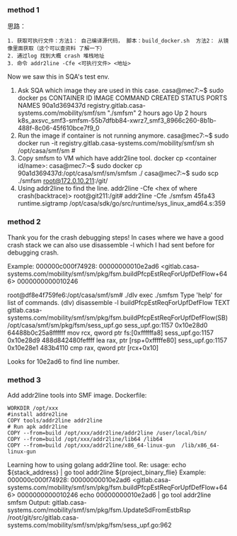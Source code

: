 ### method 1
思路：
```
1. 获取可执行文件：方法1： 自己编译源代码， 脚本：build_docker.sh  方法2： 从镜像里面获取（这个可以查资料 了解一下）  
2. 通过log 找到大概 crash 堆栈地址    
3. 命令 addr2line -Cfe <可执行文件> <地址>
```
Now we saw this in SQA's test env.
1. Ask SQA which image they are used in this case.
casa@mec7:~$ sudo docker ps
CONTAINER ID        IMAGE                                                               COMMAND                   CREATED             STATUS              PORTS               NAMES
90a1d369437d        registry.gitlab.casa-systems.com/mobility/smf/sm                    "./smfsm"                 2 hours ago         Up 2 hours                              k8s_axsvc_smf3-smfsm-55b7dfbb84-xwrz7_smf3_8966c260-8b1b-488f-8c06-45f610bce7f9_0
2. Run the image if container is not running anymore.
casa@mec7:~$ sudo docker run -it registry.gitlab.casa-systems.com/mobility/smf/sm sh
/opt/casa/smf/sm # 
3. Copy smfsm to VM which have addr2line tool.
docker cp <container id/name>:<the path of executable file>  <copy to where>
casa@mec7:~$ sudo docker cp 90a1d369437d:/opt/casa/smf/sm/smfsm ./
casa@mec7:~$ sudo scp ./smfsm root@172.0.10.211:/git/
4. Using addr2line to find the line.
addr2line -Cfe <the path of executable file>  <hex of where crash(backtrace)>
root@git211:/git# addr2line -Cfe ./smfsm 45fa43          
runtime.sigtramp
/opt/casa/sdk/go/src/runtime/sys_linux_amd64.s:359

### method 2
 Thank you for the crash debugging steps! In cases where we have a good crash stack we can also use disassemble -l which I had sent before for debugging crash.
 
Example: 000000c000f74928:  00000000010e2ad6 <gitlab.casa-systems.com/mobility/smf/sm/pkg/fsm.buildPfcpEstReqForUpfDefFlow+646>  0000000000010246
 
root@df8e4f759fe6:/opt/casa/smf/sm# ./dlv exec ./smfsm
Type 'help' for list of commands.
(dlv) disassemble -l buildPfcpEstReqForUpfDefFlow
TEXT gitlab.casa-systems.com/mobility/smf/sm/pkg/fsm.buildPfcpEstReqForUpfDefFlow(SB) /opt/casa/smf/sm/pkg/fsm/sess_upf.go
        sess_upf.go:1157                            0x10e28d0          64488b0c25a8ffffff                 mov rcx, qword ptr fs:[0xffffffa8]
        sess_upf.go:1157                            0x10e28d9          488d842480feffff                     lea rax, ptr [rsp+0xfffffe80]
           sess_upf.go:1157                            0x10e28e1          483b4110                                      cmp rax, qword ptr [rcx+0x10]
 
Looks for 10e2ad6 to find line number.
 
### method 3
Add addr2line tools into SMF image.
Dockerfile:
```
WORKDIR /opt/xxx
#install addre2line
COPY tools/addr2line addr2line
# Run apk addr2line 
COPY --from=build /opt/xxx/addr2line/addr2line /user/local/bin/
COPY --from=build /opt/xxx/addr2line/lib64 /lib64
COPY --from=build /opt/xxx/addr2line/x86_64-linux-gun  /lib/x86_64-linux-gun
```


Learning how to using golang addr2line tool.
Re: usage: echo ${stack_address} | go tool addr2line ${project_binary_flie}
Example:
000000c000f74928:  00000000010e2ad6 <gitlab.casa-systems.com/mobility/smf/sm/pkg/fsm.buildPfcpEstReqForUpfDefFlow+646>  0000000000010246
echo 00000000010e2ad6 | go tool addr2line smfsm
Output:
          gitlab.casa-systems.com/mobility/smf/sm/pkg/fsm.UpdateSdFromEstbRsp
          /root/git/src/gitlab.casa-systems.com/mobility/smf/sm/pkg/fsm/sess_upf.go:962

